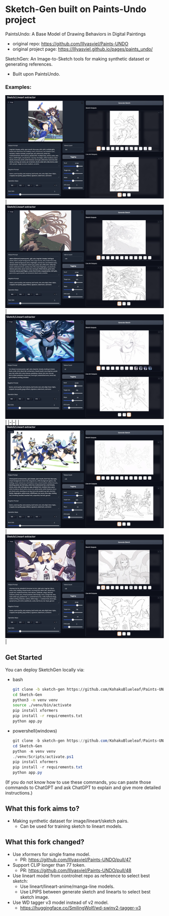 # Sketch-Gen built on Paints-Undo project

PaintsUndo: A Base Model of Drawing Behaviors in Digital Paintings

* original repo: https://github.com/lllyasviel/Paints-UNDO
* original project page: https://lllyasviel.github.io/pages/paints_undo/

SketchGen: An Image-to-Sketch tools for making synthetic dataset or generating references.

* Built upon PaintsUndo.

### Examples:
![1720725916946](image/README/1720725916946.png)
|![1720725482289](image/README/1720725482289.png)|![1720725782453](image/README/1720725782453.png)|
|-|-|
|![1720726085993](image/README/1720726085993.png)|![1720727045132](image/README/1720727045132.png)|

## Get Started

You can deploy SketchGen locally via:

* bash
  ```bash
  git clone -b sketch-gen https://github.com/KohakuBlueleaf/Paints-UNDO Sketch-Gen
  cd Sketch-Gen
  python3 -m venv venv
  source ./venv/bin/activate
  pip install xformers
  pip install -r requirements.txt
  python app.py
  ```
* powershell(windows)
  ```powershell
  git clone -b sketch-gen https://github.com/KohakuBlueleaf/Paints-UNDO Sketch-Gen
  cd Sketch-Gen
  python -m venv venv
  ./venv/Scripts/activate.ps1
  pip install xformers
  pip install -r requirements.txt
  python app.py
  ```

(If you do not know how to use these commands, you can paste those commands to ChatGPT and ask ChatGPT to explain and give more detailed instructions.)

## What this fork aims to?

* Making synthetic dataset for image/lineart/sketch pairs.
  * Can be used for training sketch to lineart models.

## What this fork changed?

* Use xformers for single frame model.
  * PR: https://github.com/lllyasviel/Paints-UNDO/pull/47
* Support CLIP longer than 77 token.
  * PR: https://github.com/lllyasviel/Paints-UNDO/pull/48
* Use lineart model from controlnet repo as reference to select best sketch:
  * Use lineart/lineart-anime/manga-line models.
  * Use LPIPS between generate sketch and linearts to select best sketch image.
* Use WD tagger v3 model instead of v2 model.
  * https://huggingface.co/SmilingWolf/wd-swinv2-tagger-v3
